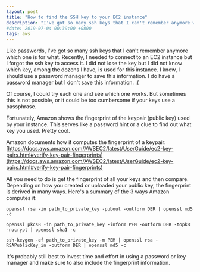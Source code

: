 ```yaml
---
layout: post
title: "How to find the SSH key to your EC2 instance"
description: "I've got so many ssh keys that I can't remember anymore which one is for..."
#date: 2019-07-04 00:39:00 +0800
tags: aws
---
```


Like passwords, I've got so many ssh keys that I can't remember anymore which one is for what.
Recently, I needed to connect to an EC2 instance but I forgot the ssh key to access it.
I did not lose the key but I did not know which key, among the dozens I have, is used for this instance.
I know, I should use a password manager to save this information. I do have a password manager but I don't save this information. :(

Of course, I could try each one and see which one works. But sometimes this is not possible, 
or it could be too cumbersome if your keys use a passphrase.

Fortunately, Amazon shows the fingerprint of the keypair (public key) used by your instance.
This serves like a password hint or a clue to find out what key you used. Pretty cool.

Amazon documents how it computes the fingerprint of a keypair:
[https://docs.aws.amazon.com/AWSEC2/latest/UserGuide/ec2-key-pairs.html#verify-key-pair-fingerprints](https://docs.aws.amazon.com/AWSEC2/latest/UserGuide/ec2-key-pairs.html#verify-key-pair-fingerprints)

All you need to do is get the fingerprint of all your keys and then compare. 
Depending on how you created or uploaded your public key, the fingerprint is derived in many ways.
Here's a summary of the 3 ways Amazon computes it:

```
openssl rsa -in path_to_private_key -pubout -outform DER | openssl md5 -c
```

```
openssl pkcs8 -in path_to_private_key -inform PEM -outform DER -topk8 -nocrypt | openssl sha1 -c
```

```
ssh-keygen -ef path_to_private_key -m PEM | openssl rsa -RSAPublicKey_in -outform DER | openssl md5 -c
```

It's probably still best to invest time and effort in using a password or key manager and make sure to also include the fingerprint information.

